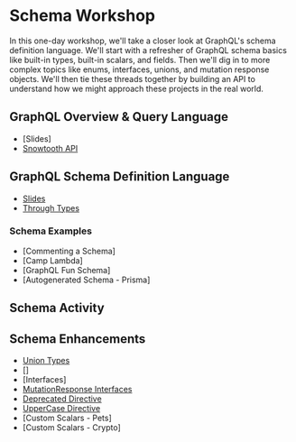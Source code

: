 Schema Workshop
======
In this one-day workshop, we'll take a closer look at GraphQL's schema definition language. We'll start with a refresher of GraphQL schema basics like built-in types, built-in scalars, and fields. Then we'll dig in to more complex topics like enums, interfaces, unions, and mutation response objects. We'll then tie these threads together by building an API to understand how we might approach these projects in the real world.

GraphQL Overview & Query Language
------
* [Slides]
* [Snowtooth API](http://snowtooth.herokuapp.com)

GraphQL Schema Definition Language
----
* [Slides]()
* [Through Types]()

### Schema Examples
* [Commenting a Schema]
* [Camp Lambda]
* [GraphQL Fun Schema]
* [Autogenerated Schema - Prisma]

Schema Activity
-----


Schema Enhancements
----
* [Union Types]()
* []
* [Interfaces]
* [MutationResponse Interfaces]()
* [Deprecated Directive]()
* [UpperCase Directive]()
* [Custom Scalars - Pets]
* [Custom Scalars - Crypto]